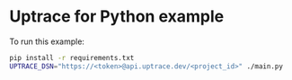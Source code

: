 # Uptrace for Python example

To run this example:

```bash
pip install -r requirements.txt
UPTRACE_DSN="https://<token>@api.uptrace.dev/<project_id>" ./main.py
```
